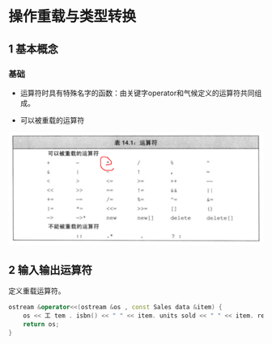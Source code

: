 # 操作重载与类型转换

## 1 基本概念

### 基础

* 运算符时具有特殊名字的函数：由关键字operator和气候定义的运算符共同组成。

* 可以被重载的运算符

![](image/2021-03-06-23-22-55.png)


## 2 输入输出运算符

定义重载运算符。
```C++
ostream &operator<<(ostream &os , const Sales data &item) {
    os << 工 tem . isbn() << " " << item. units sold << " " << item. revenue << " " << item.avg_price (); 
    return os; 
}
```